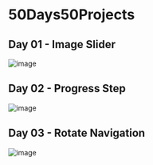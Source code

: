 # 50Days50Projects
 
## Day 01 - Image Slider
![image](https://github.com/pawanbhayde/50Days50Projects/assets/82137686/36b66e9d-6c8d-43ff-b170-adad50f25015)

## Day 02 - Progress Step
![image](https://github.com/pawanbhayde/50Days50Projects/assets/82137686/99854226-0b5c-4f4d-babf-61f6ed568779)

## Day 03 - Rotate Navigation 
![image](https://github.com/pawanbhayde/50Days50Projects/assets/82137686/5227a6fa-6543-4234-8e75-3bb11916b9ee)

